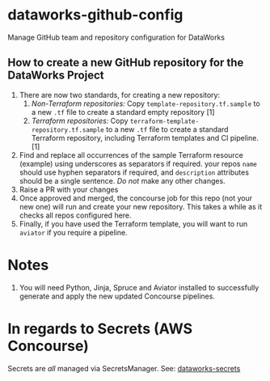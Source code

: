 # dataworks-github-config
Manage GitHub team and repository configuration for DataWorks

## How to create a new GitHub repository for the DataWorks Project

1. There are now two standards, for creating a new repository:
   1. _*Non-Terraform repositories:*_ Copy `template-repository.tf.sample` to a new `.tf` file to create a standard empty repository [1]
   1. _*Terraform repositories:*_ Copy `terraform-template-repository.tf.sample` to a new `.tf` file to create a standard Terraform repository, including Terraform templates and CI pipeline. [1]
1. Find and replace all occurrences of the sample Terraform resource (example) using underscores as separators if required. your repos `name`  should use hyphen separators if required, and `description` attributes should be a single sentence. *Do not* make any other changes.
1. Raise a PR with your changes
1. Once approved and merged, the concourse job for this repo (not your new one) will run and create your new repository. This takes a while as it checks all repos configured here.
1. Finally, if you have used the Terraform template, you will want to run `aviator` if you require a pipeline.

# Notes

1. You will need Python, Jinja, Spruce and Aviator installed to successfully generate and apply the new updated Concourse pipelines.

# In regards to Secrets (AWS Concourse)

Secrets are _all_ managed via SecretsManager. See: [dataworks-secrets](https://github.ucds.io/dip/dataworks-secrets)
